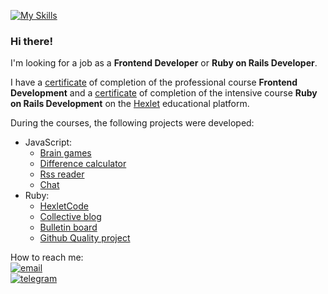 <!--
https://github.com/tandpfun/skill-icons
-->
[![My Skills](https://skills.thijs.gg/icons?i=nodejs,ts,react,ruby,rails,cpp)](https://skills.thijs.gg)

### Hi there!

I'm looking for a job as a **Frontend Developer** or **Ruby on Rails Developer**.

I have a [certificate](https://drive.google.com/file/d/1Ba_owkoangvVLHdxzGA-JQFopf9IPNT1/preview) of completion of the professional course **Frontend Development** and a [certificate](https://drive.google.com/file/d/1DqNn51ilbYpPupLZX3Q6Pco_x_eQC6lZ/preview) of completion of the intensive course **Ruby on Rails Development** on the [Hexlet](https://hexlet.io/) educational platform.

During the courses, the following projects were developed:
- JavaScript:
  - [Brain games](https://github.com/maddbuzz/frontend-project-lvl1)
  - [Difference calculator](https://github.com/maddbuzz/frontend-project-46)
  - [Rss reader](https://github.com/maddbuzz/frontend-project-11)
  - [Chat](https://github.com/maddbuzz/frontend-project-12)
- Ruby:
  - [HexletCode](https://github.com/maddbuzz/rails-project-63)
  - [Collective blog](https://github.com/maddbuzz/rails-project-64)
  - [Bulletin board](https://github.com/maddbuzz/rails-project-65)
  - [Github Quality project](https://github.com/maddbuzz/rails-project-66)

How to reach me:  
[![email](https://img.shields.io/badge/-Gmail-c14438?style=for-the-badge&logo=Gmail&logoColor=white)](mailto:maddbuzz@gmail.com)  
[![telegram](https://img.shields.io/badge/-telegram-0088cc?style=for-the-badge&logo=telegram&logoColor=white)](https://t.me/m4dd6u22)
  
<!--
**maddbuzz/maddbuzz** is a ✨ _special_ ✨ repository because its `README.md` (this file) appears on your GitHub profile.
-->
